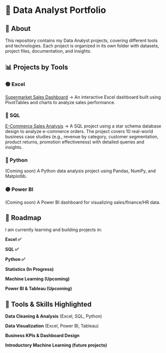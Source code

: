 # 📂 Data Analyst Portfolio

## 👋 About

This repository contains my Data Analyst projects, covering different tools and technologies. Each project is organized in its own folder with datasets, project files, documentation, and insights.

## 📊 Projects by Tools

### 🟢 Excel

[Supermarket Sales Dashboard](Excel_Projects/Project_Retail_SupermarketSales) → An interactive Excel dashboard built using PivotTables and charts to analyze sales performance.

### 🔵 SQL

[E-Commerce Sales Analysis](SQL_Projects/Project_ecommerce_SalesAnalysis) → A SQL project using a star schema database design to analyze e-commerce orders. The project covers 10 real-world business case studies (e.g., revenue by category, customer segmentation, product returns, promotion effectiveness) with detailed queries and insights.

### 🐍 Python

(Coming soon) A Python data analysis project using Pandas, NumPy, and Matplotlib.

### 🟣 Power BI

(Coming soon) A Power BI dashboard for visualizing sales/finance/HR data.

## 🎯 Roadmap

I am currently learning and building projects in:

**Excel ✅**

**SQL ✅**

**Python ✅**

**Statistics (In Progress)**

**Machine Learning (Upcoming)**

**Power BI & Tableau (Upcoming)**

## 🚀 Tools & Skills Highlighted

**Data Cleaning & Analysis** (Excel, SQL, Python)

**Data Visualization** (Excel, Power BI, Tableau)

**Business KPIs & Dashboard Design**

**Introductory Machine Learning (future projects)**
